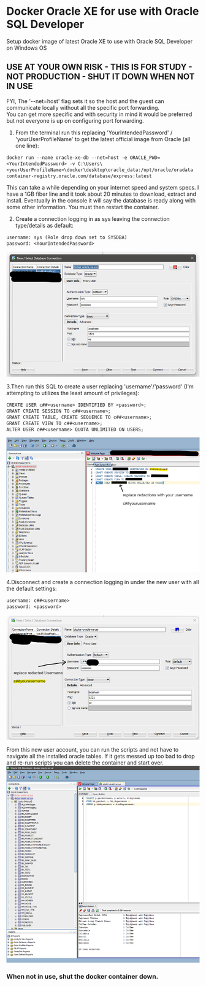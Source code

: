 # Docker Oracle XE for use with Oracle SQL Developer
Setup docker image of latest Oracle XE to use with Oracle SQL Developer on Windows OS

## USE AT YOUR OWN RISK - THIS IS FOR STUDY - NOT PRODUCTION - SHUT IT DOWN WHEN NOT IN USE

FYI, The '--net=host' flag sets it so the host and the guest can communicate locally without all the specific port forwarding.
<br />You can get more specific and with security in mind it would be preferred but not everyone is up on configuring port forwarding. 

1. From the terminal run this replacing 'YourIntendedPassword' / 'yourUserProfileName'  to get the latest official image from Oracle (all one line):

``` 
docker run --name oracle-xe-db --net=host -e ORACLE_PWD=<YourIntendedPassword> -v C:\Users\<yourUserProfileName>\docker\desktop\oracle_data:/opt/oracle/oradata container-registry.oracle.com/database/express:latest
```

This can take a while depending on your internet speed and system specs. I have a 1GB fiber line and it took about 20 minutes to download, extract and install. 
Eventually in the console it will say the database is ready along with some other information.
You must then restart the container.

2. Create a connection logging in as sys leaving the connection type/details as default:
```
username: sys (Role drop down set to SYSDBA)
password: <YourIntendedPassword>
```
![Alt](https://github.com/Hamberfim/docker-oracle-xe/blob/main/01_sysLogin.png "SYS Login Screen Shot")

3.Then run this SQL to create a user replacing 'username'/'password' (I'm attempting to utilizes the least amount of privileges):
```
CREATE USER c##<username> IDENTIFIED BY <password>;
GRANT CREATE SESSION TO c##<username>;
GRANT CREATE TABLE, CREATE SEQUENCE TO c##<username>;
GRANT CREATE VIEW TO c##<username>;
ALTER USER c##<username> QUOTA UNLIMITED ON USERS;
```
![Alt](https://github.com/Hamberfim/docker-oracle-xe/blob/main/02_userScript.png "new user script Screen Shot")

4.Disconnect and create a connection logging in under the new user with all the default settings:
```
username: c##<username>
password: <password>
```
![Alt](https://github.com/Hamberfim/docker-oracle-xe/blob/main/03_userLogin.png "new user connection Screen Shot")

From this new user account, you can run the scripts and not have to navigate all the installed oracle tables. If it gets messed up too bad to drop and re-run scripts you can delete the container and start over.
![Alt](https://github.com/Hamberfim/docker-oracle-xe/blob/main/04_userRunningScript.png "query under new user Screen Shot")

### When not in use, shut the docker container down.
